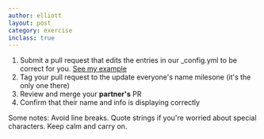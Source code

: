 ```yaml
---
author: elliott
layout: post
category: exercise
inclass: true
---
```


1. Submit a pull request that edits the entries in our _config.yml to be correct for you. [See my example](https://github.com/silshack/spring2016/blob/gh-pages/_config.yml#L54)
2. Tag your pull request to the update everyone's name milesone (it's the only one there)
3. Review and merge your **partner's** PR
4. Confirm that their name and info is displaying correctly


Some notes: Avoid line breaks.  Quote strings if you're worried about special characters. Keep calm and carry on.